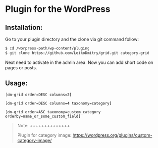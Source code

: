 Plugin for the WordPress
========================

Installation:
-------------
Go to your plugin directory and the clone via git command follow:

```bash
$ cd /worpress-path/wp-content/pluging
$ git clone https://github.com/LeikoDmitry/grid.git category-grid
```
Next need to activate in the admin area. Now you can add short code on pages or posts.

Usage:
------
```
[dm-grid order=DESC columns=2]

[dm-grid order=DESC columns=4 taxonomy=category]

[dm-grid order=ASC taxonomy=custom_category orderby=name_or_some_custom_field]
```

> Note:
>++++++++++++++
> 
> Plugin for category image:
> https://wordpress.org/plugins/custom-category-image/